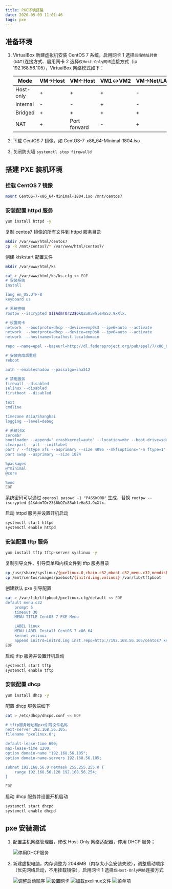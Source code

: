 ```yaml
---
title: PXE环境搭建
date: 2020-05-09 11:01:46
tags: pxe
---
```

## 准备环境

1. VirtualBox 新建虚拟机安装 CentOS 7 系统，启用网卡 1 选择`网络地址转换(NAT)`连接方式、启用网卡 2 选择`仅Host-Only网络`连接方式（ip 192.168.56.105），VirtualBox 网络模式如下：

   | Mode      | VM→Host | VM←Host      | VM1↔VM2 | VM→Net/LAN | VM←Net/LAN   |
   | --------- | ------- | ------------ | ------- | ---------- | ------------ |
   | Host-only | +       | +            | +       | -          | -            |
   | Internal  | -       | -            | +       | -          | -            |
   | Bridged   | +       | +            | +       | +          | +            |
   | NAT       | +       | Port forward | -       | +          | Port forward |

2. 下载 CentOS 7 镜像，如 CentOS-7-x86_64-Minimal-1804.iso

3. 关闭防火墙 `systemctl stop firewalld`

## 搭建 PXE 装机环境

### 挂载 CentOS 7 镜像

```bash
mount CentOS-7-x86_64-Minimal-1804.iso /mnt/centos7
```

### 安装配置 httpd 服务

```bash
yum install httpd -y
```

复制 centos7 镜像的所有文件到 httpd 服务目录

```bash
mkdir /var/www/html/centos7
cp -R /mnt/centos7/* /var/www/html/centos7/
```

创建 kiskstart 配置文件

```bash
mkdir /var/www/html/ks

cat > /var/www/html/ks/ks.cfg << EOF
# 安装系统
install

lang en_US.UTF-8
keyboard us

# 系统密码
rootpw --iscrypted $1$AdmTOr23$6kQZu85whleHaSJ.9xXlx.

# 设置网卡
network  --bootproto=dhcp --device=enp0s3 --ipv6=auto --activate
network  --bootproto=dhcp --device=enp0s8 --ipv6=auto --activate
network  --hostname=localhost.localdomain

repo --name=epel --baseurl=http://dl.fedoraproject.org/pub/epel/7/x86_64

# 安装完成后重启
reboot

auth --enableshadow --passalgo=sha512

# 禁用服务
firewall --disabled
selinux --disabled
firstboot --disabled

text
cmdline

timezone Asia/Shanghai
logging --level=debug

# 系统分区
zerombr
bootloader --append=" crashkernel=auto" --location=mbr --boot-drive=sda
clearpart --all --initlabel
part / --fstype xfs --asprimary --size 4096 --mkfsoptions='-n ftype=1'
part swap --asprimary --size 1024

%packages
@^minimal
@core

%end
EOF
```

系统密码可以通过 `openssl passwd -1 "PASSWORD"` 生成，替换 `rootpw --iscrypted $1$AdmTOr23$6kQZu85whleHaSJ.9xXlx.`

启动 httpd 服务并设置开机启动

```bash
systemctl start httpd
systemctl enable httpd
```

### 安装配置 tftp 服务

```bash
yum install tftp tftp-server syslinux -y
```

复制引导文件、引导菜单和内核文件到 tftp 服务目录

```bash
cp /usr/share/syslinux/{pxelinux.0,chain.c32,mboot.c32,menu.c32,memdisk} /var/lib/tftpboot
cp /mnt/centos/images/pxeboot/{initrd.img,vmlinuz} /var/lib/tftpboot
```

创建默认 pxe 引导配置

```bash
cat > /var/lib/tftpboot/pxelinux.cfg/default << EOF
default menu.c32
    prompt 5
    timeout 30
    MENU TITLE CentOS 7 PXE Menu

    LABEL linux
    MENU LABEL Install CentOS 7 x86_64
    kernel vmlinuz
    append initrd=initrd.img inst.repo=http://192.168.56.105/centos7 ks=http://192.168.56.105/ks/ks.cfg
EOF
```

启动 tftp 服务并设置开机启动

```bash
systemctl start tftp
systemctl enable tftp
```

### 安装配置 dhcp

```bash
yum install dhcp -y
```

配置 dhcp 服务端如下

```bash
cat > /etc/dhcp/dhcpd.conf << EOF

# tftp服务地址和pxe引导文件名称
next-server 192.168.56.105;
filename "pxelinux.0";

default-lease-time 600;
max-lease-time 1200;
option domain-name "192.168.56.105";
option domain-name-servers 192.168.56.105;

subnet 192.168.56.0 netmask 255.255.255.0 {
    range 192.168.56.120 192.168.56.254;
}

EOF
```

启动 dhcp 服务并设置开机启动

```bash
systemctl start dhcpd
systemctl enable dhcpd
```

## pxe 安装测试

1. 配置主机网络管理器，修改 Host-Only 网络适配器，停用 DHCP 服务；

   ![停用DHCP服务](/images/vbox-dhcp.png)

2. 新建虚拟电脑，内存调整为 2048MB（内存太小会安装失败），调整启动顺序（优先网络启动，不用挂载镜像），启用网卡 1 选择`仅Host-Only网络`连接方式

   ![调整启动顺序](/images/boot-order.png)
   ![设置网卡](/images/vbox-network.png)
   ![加载pxelinux文件](/images/load-pxelinux.png)
   ![菜单项](/images/install-menu.png)
